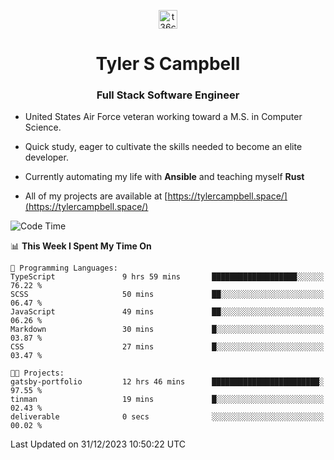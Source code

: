 <p align="center">
<a href="https://www.linkedin.com/in/t36campbell" target="blank"><img align="center" src="https://ik.imagekit.io/t36campbell/Portfolio/linkedin.png.original_m8bbGgPh6.png" alt="t36campbell" height="30" width="30" /></a>
</p>
<h1 align="center">Tyler S Campbell</h1>
<h3 align="center">Full Stack Software Engineer</h3>

* United States Air Force veteran working toward a M.S. in Computer Science.

* Quick study, eager to cultivate the skills needed to become an elite developer.

* Currently automating my life with **Ansible** and teaching myself **Rust**

* All of my projects are available at [https://tylercampbell.space/](https://tylercampbell.space/)

<!--START_SECTION:waka-->
![Code Time](http://img.shields.io/badge/Code%20Time-3%2C078%20hrs%2041%20mins-blue)

📊 **This Week I Spent My Time On** 

```text
💬 Programming Languages: 
TypeScript               9 hrs 59 mins       ███████████████████░░░░░░   76.22 % 
SCSS                     50 mins             ██░░░░░░░░░░░░░░░░░░░░░░░   06.47 % 
JavaScript               49 mins             ██░░░░░░░░░░░░░░░░░░░░░░░   06.26 % 
Markdown                 30 mins             █░░░░░░░░░░░░░░░░░░░░░░░░   03.87 % 
CSS                      27 mins             █░░░░░░░░░░░░░░░░░░░░░░░░   03.47 % 

🐱‍💻 Projects: 
gatsby-portfolio         12 hrs 46 mins      ████████████████████████░   97.55 % 
tinman                   19 mins             █░░░░░░░░░░░░░░░░░░░░░░░░   02.43 % 
deliverable              0 secs              ░░░░░░░░░░░░░░░░░░░░░░░░░   00.02 % 
```


 Last Updated on 31/12/2023 10:50:22 UTC
<!--END_SECTION:waka-->

